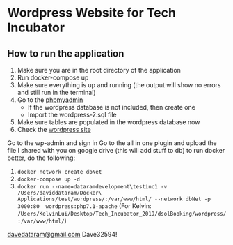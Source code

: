 # Wordpress Website for Tech Incubator
## How to run the application
1. Make sure you are in the root directory of the application
2. Run docker-compose up
3. Make sure everything is up and running (the output will show no errors and still run in the terminal)
4. Go to the [phpmyadmin](http://localhost:8181)
    - If the wordpress database is not included, then create one
    - Import the wordpress-2.sql file 
5. Make sure tables are populated in the wordpress database now
6. Check the [wordpress site](http://localhost:3000)


Go to the wp-admin and sign in
Go to the all in one plugin and upload the file I shared with you on google drive (this will add stuff to db)
to run docker better, do the following: 
1. `docker network create dbNet`
2. `docker-compose up -d`
3. `docker run --name=dataramdevelopment\testinc1 -v /Users/daviddataram/Docker\ Applications/test/wordpress/:/var/www/html/ --network dbNet -p 3000:80  wordpress:php7.1-apache`
(For Kelvin: `/Users/KelvinLui/Desktop/Tech_Incubator_2019/dsolBooking/wordpress/:/var/www/html/`)

davedataram@gmail.com
Dave32594!
